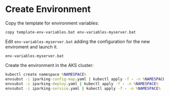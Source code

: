 # Create Environment

Copy the template for environment variables:

`copy template-env-variables.bat env-variables-myserver.bat`

Edit `env-variables-myserver.bat` adding the configuration for the new enviroment and launch it.

`env-variables-myserver.bat`

Create the environment in the AKS cluster:

```bat
kubectl create namespace %NAMESPACE%
envsubst -i iparking-config-map.yaml | kubectl apply -f - -n %NAMESPACE%
envsubst -i iparking-deploy.yaml | kubectl apply -f - -n %NAMESPACE%
envsubst -i iparking-service.yaml | kubectl apply -f - -n %NAMESPACE%
```